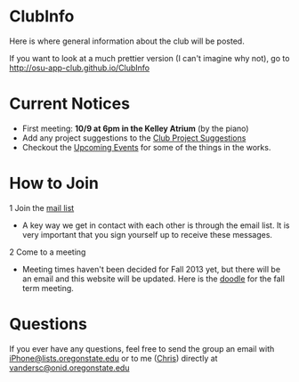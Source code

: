 ClubInfo
========

Here is where general information about the club will be posted.

If you want to look at a much prettier version (I can't imagine why not), go to http://osu-app-club.github.io/ClubInfo


Current Notices
===============
* First meeting: __10/9 at 6pm in the Kelley Atrium__ (by the piano)
* Add any project suggestions to the [Club Project Suggestions](https://github.com/OSU-App-Club/ClubInfo/blob/master/ProjectSuggestions.md)
* Checkout the [Upcoming Events](https://github.com/OSU-App-Club/ClubInfo/blob/master/UpcomingEvents.md) for some of the things in the works.

How to Join
===========

1 Join the [mail list](https://secure.engr.oregonstate.edu/mailman/listinfo/app-club)
  * A key way we get in contact with each other is through the email list. It is very important that you sign yourself up to receive these messages.

2  Come to a meeting
  * Meeting times haven't been decided for Fall 2013 yet, but there will be an email and this website will be updated. Here is the [doodle](http://doodle.com/ru2kfzdkwgvqku56) for the fall term meeting.

Questions
=========

If you ever have any questions, feel free to send the group an email with iPhone@lists.oregonstate.edu or to me ([Chris](https://github.com/cvanderschuere)) directly at vandersc@onid.oregonstate.edu
